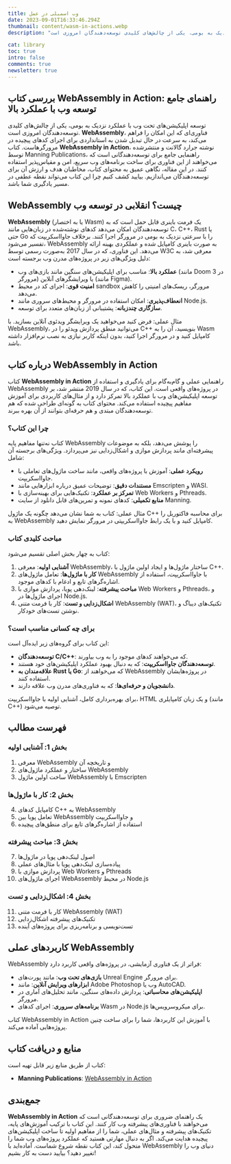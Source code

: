 ```yaml
---
title: وب اسمبلی در عمل
date: 2023-09-01T16:33:46.294Z
thumbnail: content/wasm-in-actions.webp
description: "توسعه اپلیکیشن‌های تحت وب با عملکرد نزدیک به بومی، یکی از چالش‌های کلیدی توسعه‌دهندگان امروزی است.  WebAssembly ، فناوری‌ای که این امکان را فراهم می‌کند، به سرعت در حال تبدیل شدن به استانداردی برای اجرای کدهای پیچیده در مرورگرهاست. کتاب  WebAssembly in Action ، نوشته جرارد گالانت و منتشرشده توسط Manning Publications، راهنمایی جامع برای توسعه‌دهندگانی است که می‌خواهند از این فناوری برای ساخت برنامه‌های وب سریع، امن و مقیاس‌پذیر استفاده کنند. در این مقاله، نگاهی عمیق به محتوای کتاب، مخاطبان هدف و ارزش آن برای توسعه‌دهندگان می‌اندازیم. بیایید کشف کنیم چرا این کتاب می‌تواند نقطه عطفی در مسیر یادگیری شما باشد."

cat: library
toc: true
intro: false
comments: true
newsletter: true
---
```


## بررسی کتاب WebAssembly in Action: راهنمای جامع توسعه وب با عملکرد بالا

توسعه اپلیکیشن‌های تحت وب با عملکرد نزدیک به بومی، یکی از چالش‌های کلیدی توسعه‌دهندگان امروزی است. **WebAssembly**، فناوری‌ای که این امکان را فراهم می‌کند، به سرعت در حال تبدیل شدن به استانداردی برای اجرای کدهای پیچیده در مرورگرهاست. کتاب **WebAssembly in Action**، نوشته جرارد گالانت و منتشرشده توسط Manning Publications، راهنمایی جامع برای توسعه‌دهندگانی است که می‌خواهند از این فناوری برای ساخت برنامه‌های وب سریع، امن و مقیاس‌پذیر استفاده کنند. در این مقاله، نگاهی عمیق به محتوای کتاب، مخاطبان هدف و ارزش آن برای توسعه‌دهندگان می‌اندازیم. بیایید کشف کنیم چرا این کتاب می‌تواند نقطه عطفی در مسیر یادگیری شما باشد.

## WebAssembly چیست؟ انقلابی در توسعه وب

**WebAssembly** (یا به اختصار Wasm) یک فرمت باینری قابل حمل است که به توسعه‌دهندگان امکان می‌دهد کدهای نوشته‌شده در زبان‌هایی مانند C، C++، Rust یا حتی Go را با سرعتی نزدیک به بومی در مرورگر اجرا کنند. برخلاف جاوااسکریپت که تفسیر می‌شود، WebAssembly به صورت باینری کامپایل شده و عملکردی بهینه ارائه می‌دهد. این فناوری، که در سال 2017 به‌صورت رسمی توسط W3C معرفی شد، به دلیل ویژگی‌های زیر در پروژه‌های مدرن وب برجسته است:

- **عملکرد بالا**: مناسب برای اپلیکیشن‌های سنگین مانند بازی‌های وب (مانند Doom 3 در مرورگر) یا ویرایشگرهای آنلاین (مانند Figma).
- **امنیت قوی**: اجرای کد در محیط sandbox مرورگر، ریسک‌های امنیتی را کاهش می‌دهد.
- **انعطاف‌پذیری**: امکان استفاده در مرورگر و محیط‌های سروری مانند Node.js.
- **سازگاری چندزبانه**: پشتیبانی از زبان‌های متعدد برای توسعه.

مثال عملی: فرض کنید می‌خواهید یک ویرایشگر ویدئوی آنلاین بسازید. با WebAssembly، می‌توانید منطق پردازش ویدئو را در C++ بنویسید، آن را به Wasm کامپایل کنید و در مرورگر اجرا کنید، بدون اینکه کاربر نیازی به نصب نرم‌افزار داشته باشد.

## درباره کتاب WebAssembly in Action

کتاب **WebAssembly in Action** راهنمایی عملی و گام‌به‌گام برای یادگیری و استفاده از WebAssembly در پروژه‌های واقعی است. این کتاب، که در سال 2019 منتشر شد، بر توسعه اپلیکیشن‌های وب با عملکرد بالا تمرکز دارد و از مثال‌های کاربردی برای آموزش مفاهیم پیچیده استفاده می‌کند. محتوای کتاب به گونه‌ای طراحی شده که هم توسعه‌دهندگان مبتدی و هم حرفه‌ای بتوانند از آن بهره ببرند.

### چرا این کتاب؟

کتاب نه‌تنها مفاهیم پایه WebAssembly را پوشش می‌دهد، بلکه به موضوعات پیشرفته‌ای مانند پردازش موازی و اشکال‌زدایی نیز می‌پردازد. ویژگی‌های برجسته آن شامل:

- **رویکرد عملی**: آموزش با پروژه‌های واقعی، مانند ساخت ماژول‌های تعاملی با جاوااسکریپت.
- **مستندات دقیق**: توضیحات عمیق درباره ابزارهایی مانند Emscripten و WASI.
- **تمرکز بر عملکرد**: تکنیک‌هایی برای بهینه‌سازی با Web Workers و Pthreads.
- **منابع تکمیلی**: کدهای نمونه و تمرین‌های قابل دانلود از سایت Manning.

مثال عملی: کتاب به شما نشان می‌دهد چگونه یک ماژول C++ برای محاسبه فاکتوریل را به WebAssembly کامپایل کنید و با یک رابط جاوااسکریپتی در مرورگر نمایش دهید.

### مباحث کلیدی کتاب

کتاب به چهار بخش اصلی تقسیم می‌شود:

1. **آشنایی اولیه**: معرفی WebAssembly، ساختار ماژول‌ها و ایجاد اولین ماژول با C++.
2. **کار با ماژول‌ها**: تعامل ماژول‌های WebAssembly با جاوااسکریپت، استفاده از اشاره‌گرهای تابع و ادغام با کدهای موجود.
3. **مباحث پیشرفته**: لینک‌دهی پویا، پردازش موازی با Web Workers و Pthreads، و اجرای ماژول‌ها در Node.js.
4. **اشکال‌زدایی و تست**: کار با فرمت متنی WebAssembly (WAT)، تکنیک‌های دیباگ و نوشتن تست‌های خودکار.

### برای چه کسانی مناسب است؟

این کتاب برای گروه‌های زیر ایده‌آل است:

- **توسعه‌دهندگان C/C++**: که می‌خواهند کدهای موجود را به وب بیاورند.
- **توسعه‌دهندگان جاوااسکریپت**: که به دنبال بهبود عملکرد اپلیکیشن‌های خود هستند.
- **علاقه‌مندان به Rust یا Go**: که می‌خواهند از WebAssembly در پروژه‌هایشان استفاده کنند.
- **دانشجویان و حرفه‌ای‌ها**: که به فناوری‌های مدرن وب علاقه دارند.

برای بهره‌برداری کامل، آشنایی اولیه با جاوااسکریپت، HTML و یک زبان کامپایلری (مانند C++) توصیه می‌شود.

## فهرست مطالب

### بخش 1: آشنایی اولیه

1. معرفی WebAssembly و تاریخچه آن
2. ساختار و عملکرد ماژول‌های WebAssembly
3. ساخت اولین ماژول WebAssembly با Emscripten

### بخش 2: کار با ماژول‌ها

4. کامپایل کدهای C++ به WebAssembly
5. تعامل پویا بین WebAssembly و جاوااسکریپت
6. استفاده از اشاره‌گرهای تابع برای منطق‌های پیچیده

### بخش 3: مباحث پیشرفته

7. اصول لینک‌دهی پویا در ماژول‌ها
8. پیاده‌سازی لینک‌دهی پویا با مثال‌های عملی
9. پردازش موازی با Web Workers و Pthreads
10. اجرای ماژول‌های WebAssembly در محیط Node.js

### بخش 4: اشکال‌زدایی و تست

11. کار با فرمت متنی WebAssembly (WAT)
12. تکنیک‌های پیشرفته اشکال‌زدایی
13. تست‌نویسی و برنامه‌ریزی برای پروژه‌های آینده

## کاربردهای عملی WebAssembly

WebAssembly فراتر از یک فناوری آزمایشی، در پروژه‌های واقعی کاربرد دارد:

- **بازی‌های تحت وب**: مانند پورت‌های Unreal Engine برای مرورگر.
- **ابزارهای ویرایش آنلاین**: مانند Adobe Photoshop وب یا AutoCAD.
- **اپلیکیشن‌های محاسباتی**: پردازش داده‌های سنگین، مانند تحلیل‌های آماری در مرورگر.
- **برنامه‌های سروری**: اجرای کدهای Wasm در Node.js برای میکروسرویس‌ها.

کتاب WebAssembly in Action با آموزش این کاربردها، شما را برای ساخت چنین پروژه‌هایی آماده می‌کند.

## منابع و دریافت کتاب

کتاب از طریق منابع زیر قابل تهیه است:

- **Manning Publications**: [WebAssembly in Action](https://www.manning.com/library/webassembly-in-action)

## جمع‌بندی

**WebAssembly in Action** یک راهنمای ضروری برای توسعه‌دهندگانی است که می‌خواهند با فناوری‌های پیشرفته وب کار کنند. این کتاب با ترکیب آموزش‌های پایه، تکنیک‌های پیشرفته و مثال‌های عملی، شما را از مفاهیم اولیه تا ساخت اپلیکیشن‌های پیچیده هدایت می‌کند. اگر به دنبال مهارتی هستید که عملکرد پروژه‌های وب شما را متحول کند، این کتاب نقطه شروع شماست. آماده‌اید با WebAssembly دنیای وب را تغییر دهید؟ بیایید دست به کار بشیم!
